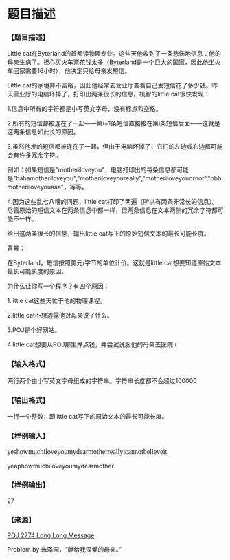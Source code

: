 # 题目描述


<h3>
【题目描述】
</h3>
<p>
Little cat在Byterland的首都读物理专业。这些天他收到了一条悲伤地信息：他的母亲生病了。担心买火车票花钱太多（Byterland是一个巨大的国家，因此他坐火车回家需要16小时），他决定只给母亲发短信。
</p>
<p>
Little cat的家境并不富裕，因此他经常去营业厅查看自己发短信花了多少钱。昨天营业厅的电脑坏掉了，打印出两条很长的信息。机智的little cat很快发现：
</p>
<p>
1.信息中所有的字符都是小写英文字母，没有标点和空格。
</p>
<p>
2.所有的短信都被连在了一起——第i+1条短信直接接在第i条短信后面——这就是这两条信息如此长的原因。
</p>
<p>
3.虽然他发的短信都被连在了一起，但由于电脑坏掉了，它们的左边或右边都可能会有许多冗余字符。
</p>
<p>
例如：如果短信是&#34;motheriloveyou&#34;，电脑打印出的每条信息都可能是&#34;hahamotheriloveyou&#34;,&#34;motheriloveyoureally&#34;,&#34;motheriloveyouornot&#34;,&#34;bbbmotheriloveyouaaa&#34;，等等。
</p>
<p>
4.因为这些乱七八糟的问题，little cat打印了两遍（所以有两条非常长的信息）。尽管原始的短信文本在两条信息中都一样，但两条信息在文本两侧的冗余字符都可能不一样。
</p>
<p>
给出这两条很长的信息，输出little cat写下的原始短信文本的最长可能长度。
</p>
<p>
背景：
</p>
<p>
在Byterland，短信按照美元/字节的单位计价。这就是little cat想要知道原始文本最长可能长度的原因。
</p>
<p>
为什么让你写一个程序？有四个原因：
</p>
<p>
1.little cat这些天忙于他的物理课程。
</p>
<p>
2.little cat不想透露他对母亲说了什么。
</p>
<p>
3.POJ是个好网站。
</p>
<p>
4.little cat想要从POJ那里挣点钱，并尝试说服他的母亲去医院:(
</p>
<h3>
【输入格式】
</h3>
<p>
两行两个由小写英文字母组成的字符串。字符串长度都不会超过100000
</p>
<h3>
【输出格式】
</h3>
<p>
一行一个整数，即little cat写下的原始文本的最长可能长度。
</p>
<h3>
【样例输入】
</h3>
<p>
<span style="font-family:serif;font-size:16px;font-weight:normal;line-height:20px;background-color:white;">yeshowmuchiloveyoumydearmotherreallyicannotbelieveit</span> 
</p>
<p>
yeaphowmuchiloveyoumydearmother
</p>
<h3>
【样例输出】
</h3>
<p>
27
</p>
<h3>
【来源】
</h3>
<p>
<a href="http://poj.org/problem?id=2774" target="_blank">POJ 2774 Long Long Message</a> 
</p>
<p>
Problem by 朱泽园，“献给我深爱的母亲。”
</p>
